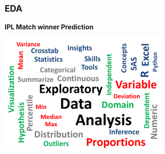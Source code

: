 # EDA
## IPL Match winner Prediction

![Exploratory_Data_Analysis.png](Exploratory_Data_Analysis.png)
